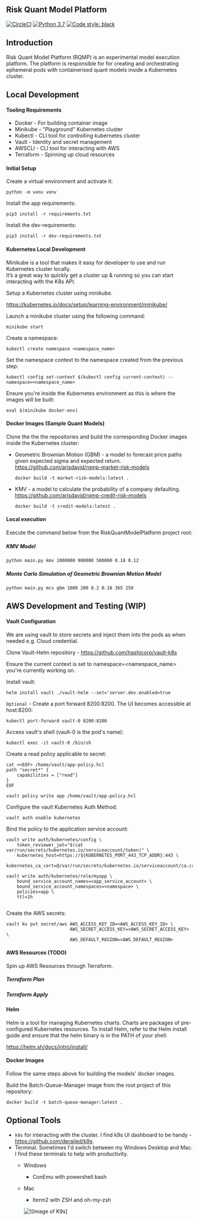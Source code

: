 ## Risk Quant Model Platform
[![CircleCI](https://circleci.com/gh/arisdavid/RiskQuantModelPlatform/tree/master.svg?style=shield&circle-token=4497d0b6994553429ad830631fbde0e5762aab67)](https://circleci.com/gh/arisdavid/RiskQuantModelPlatform/tree/master)
[![Python 3.7](https://img.shields.io/badge/python-3.7-blue.svg)](https://www.python.org/downloads/release/python-370/)
<a href="https://github.com/psf/black"><img alt="Code style: black" src="https://img.shields.io/badge/code%20style-black-000000.svg"></a>

## Introduction
Risk Quant Model Platform (RQMP) is an experimental model execution platform. 
The platform is responsible for for creating and orchestrating ephemeral pods with containerised quant models inside a Kubernetes cluster. 
 

## Local Development

#### Tooling Requirements

* Docker - For building container image
* Minikube - "Playground" Kubernetes cluster
* Kubectl - CLI tool for controlling kubernetes cluster
* Vault - Identity and secret management
* AWSCLI - CLI tool for interacting with AWS
* Terraform - Spinning up cloud resources


#### Initial Setup

Create a virtual environment and activate it:
```
python -m venv venv
```

Install the app requirements:
```
pip3 install -r requirements.txt
```

Install the dev-requirements:
```
pip3 install -r dev-requirements.txt
```

#### Kubernetes Local Development
Minikube is a tool that makes it easy for developer to use and run Kubernetes cluster locally.  
It’s a great way to quickly get a cluster up & running so you can start interacting with the K8s API.

Setup a Kubernetes cluster using minikube. 

https://kubernetes.io/docs/setup/learning-environment/minikube/

Launch a minikube cluster using the following command:
```
minikube start 
```

Create a namespace:
```
kubectl create namespace <namespace_name>
```

Set the namespace context to the namespace created from the previous step:
```
kubectl config set-context $(kubectl config current-context) --namespace=<namespace_name>
```

Ensure you're inside the Kubernetes environment as this is where the images will be built:
 
```
eval $(minikube docker-env)
```


#### Docker Images (Sample Quant Models)

Clone the the the repositories and build the corresponding Docker images inside the Kubernetes cluster:

* Geometric Brownian Motion (GBM) - a model to forecast price paths given expected sigma and expected return. https://github.com/arisdavid/rqmp-market-risk-models
  
    ```
    docker build -t market-risk-models:latest .
    ```
    
* KMV - a model to calculate the probability of a company defaulting. https://github.com/arisdavid/rqmp-credit-risk-models

    ```
    docker build -t credit-models:latest .
    ```


#### Local execution

Execute the command below from the RiskQuantModelPlatform project root:

##### KMV Model
```
python main.py kmv 1000000 900000 500000 0.18 0.12
```

##### Monte Carlo Simulation of Geometric Brownian Motion Model

```
python main.py mcs gbm 1000 200 0.2 0.18 365 250
```

## AWS Development and Testing (WIP)

#### Vault Configuration

We are using vault to store secrets and inject them into the pods as when needed e.g. Cloud credential. 

Clone Vault-Helm repository - https://github.com/hashicorp/vault-k8s

Ensure the current context is set to namespace=<namespace_name> you're currently working on. 

Install vault:
```
helm install vault ./vault-helm --set='server.dev.enabled=true   
```

`Optional` - Create a port forward 8200:8200. The UI becomes accessible at host:8200:

```
kubectl port-forward vault-0 8200:8200 
```

Access vault's shell (vault-0 is the pod's name):
```
kubectl exec -it vault-0 /bin/sh
```

Create a read policy applicable to secret:
```
cat <<EOF> /home/vault/app-policy.hcl
path "secret*" {
    capabilities = ["read"]
}
EOF
```

```
vault policy write app /home/vault/app-policy.hcl
```


Configure the vault Kubernetes Auth Method:
```
vault auth enable kubernetes
```

Bind the policy to the application service account:

```
vault write auth/kubernetes/config \
    token_reviewer_jwt="$(cat var/run/secrets/kubernetes.io/serviceaccount/token)" \
    kubernetes_host=https://${KUBERNETES_PORT_443_TCP_ADDR}:443 \
    kubernetes_ca_cert=@/var/run/secrets/kubernetes.io/serviceaccount/ca.crt
```

```
vault write auth/kubernetes/role/myapp \
    bound_service_account_names=<app_service_account> \
    bound_service_account_namespaces=<namespace> \
    policies=app \
    ttl=1h
 
```

Create the AWS secrets: 
```
vault kv put secret/aws AWS_ACCESS_KEY_ID=<AWS_ACCESS_KEY_ID> \
                        AWS_SECRET_ACCESS_KEY=<AWS_SECRET_ACCESS_KEY> \
                        AWS_DEFAULT_REGION=<AWS_DEFAULT_REGION>
```


#### AWS Resources (TODO)

Spin up AWS Resources through Terraform.

##### Terraform Plan 
##### Terraform Apply

#### Helm 
Helm is a tool for managing Kubernetes charts. Charts are packages of pre-configured Kubernetes resources.
To install Helm, refer to the Helm install guide and ensure that the helm binary is in the PATH of your shell:

https://helm.sh/docs/intro/install/


#### Docker Images
Follow the same steps above for building the models' docker images. 

Build the Batch-Queue-Manager image from the root project of this repository:

```
docker build -t batch-queue-manager:latest .
```


## Optional Tools
* `k9s` for interacting with the cluster. I find k9s UI dashboard to be handy  - https://github.com/derailed/k9s. 
* Terminal. Sometimes I'd switch between my Windows Desktop and Mac. I find these terminals to help with productivity.
  * Windows
    * ConEmu with powershell bash
  * Mac
    * Iterm2 with ZSH and oh-my-zsh
    
    ![![Image of K9s]](https://i.imgur.com/0vp4nBV.gif)

